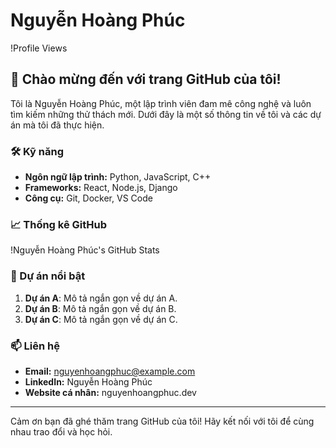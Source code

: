 # Nguyễn Hoàng Phúc

!Profile Views

## 👋 Chào mừng đến với trang GitHub của tôi!

Tôi là Nguyễn Hoàng Phúc, một lập trình viên đam mê công nghệ và luôn tìm kiếm những thử thách mới. Dưới đây là một số thông tin về tôi và các dự án mà tôi đã thực hiện.

### 🛠️ Kỹ năng

- **Ngôn ngữ lập trình:** Python, JavaScript, C++
- **Frameworks:** React, Node.js, Django
- **Công cụ:** Git, Docker, VS Code

### 📈 Thống kê GitHub

!Nguyễn Hoàng Phúc's GitHub Stats

### 🌟 Dự án nổi bật

1. **Dự án A**: Mô tả ngắn gọn về dự án A.
2. **Dự án B**: Mô tả ngắn gọn về dự án B.
3. **Dự án C**: Mô tả ngắn gọn về dự án C.

### 📫 Liên hệ

- **Email:** nguyenhoangphuc@example.com
- **LinkedIn:** Nguyễn Hoàng Phúc
- **Website cá nhân:** nguyenhoangphuc.dev

---

Cảm ơn bạn đã ghé thăm trang GitHub của tôi! Hãy kết nối với tôi để cùng nhau trao đổi và học hỏi.
